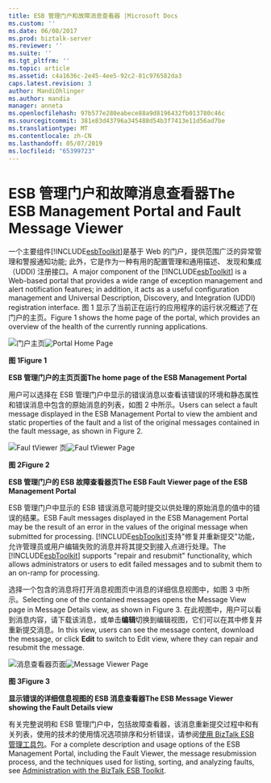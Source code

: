 ```yaml
---
title: ESB 管理门户和故障消息查看器 |Microsoft Docs
ms.custom: ''
ms.date: 06/08/2017
ms.prod: biztalk-server
ms.reviewer: ''
ms.suite: ''
ms.tgt_pltfrm: ''
ms.topic: article
ms.assetid: c4a1636c-2e45-4ee5-92c2-81c976582da3
caps.latest.revision: 3
author: MandiOhlinger
ms.author: mandia
manager: anneta
ms.openlocfilehash: 97b577e280eabece88a9d8196432fb013780c46c
ms.sourcegitcommit: 381e83d43796a345488d54b3f7413e11d56ad7be
ms.translationtype: MT
ms.contentlocale: zh-CN
ms.lasthandoff: 05/07/2019
ms.locfileid: "65399723"
---
```

# <a name="the-esb-management-portal-and-fault-message-viewer"></a><span data-ttu-id="c1439-102">ESB 管理门户和故障消息查看器</span><span class="sxs-lookup"><span data-stu-id="c1439-102">The ESB Management Portal and Fault Message Viewer</span></span>
<span data-ttu-id="c1439-103">一个主要组件[!INCLUDE[esbToolkit](../includes/esbtoolkit-md.md)]是基于 Web 的门户，提供范围广泛的异常管理和警报通知功能; 此外，它是作为一种有用的配置管理和通用描述、 发现和集成 （UDDI) 注册接口。</span><span class="sxs-lookup"><span data-stu-id="c1439-103">A major component of the [!INCLUDE[esbToolkit](../includes/esbtoolkit-md.md)] is a Web-based portal that provides a wide range of exception management and alert notification features; in addition, it acts as a useful configuration management and Universal Description, Discovery, and Integration (UDDI) registration interface.</span></span> <span data-ttu-id="c1439-104">图 1 显示了当前正在运行的应用程序的运行状况概述了在门户的主页。</span><span class="sxs-lookup"><span data-stu-id="c1439-104">Figure 1 shows the home page of the portal, which provides an overview of the health of the currently running applications.</span></span>  
  
 <span data-ttu-id="c1439-105">![门户主页](../esb-toolkit/media/portalhomepage.gif "PortalHomePage")</span><span class="sxs-lookup"><span data-stu-id="c1439-105">![Portal Home Page](../esb-toolkit/media/portalhomepage.gif "PortalHomePage")</span></span>  
  
 <span data-ttu-id="c1439-106">**图 1**</span><span class="sxs-lookup"><span data-stu-id="c1439-106">**Figure 1**</span></span>  
  
 <span data-ttu-id="c1439-107">**ESB 管理门户的主页页面**</span><span class="sxs-lookup"><span data-stu-id="c1439-107">**The home page of the ESB Management Portal**</span></span>  
  
 <span data-ttu-id="c1439-108">用户可以选择在 ESB 管理门户中显示的错误消息以查看该错误的环境和静态属性和错误消息中包含的原始消息的列表，如图 2 中所示。</span><span class="sxs-lookup"><span data-stu-id="c1439-108">Users can select a fault message displayed in the ESB Management Portal to view the ambient and static properties of the fault and a list of the original messages contained in the fault message, as shown in Figure 2.</span></span>  
  
 <span data-ttu-id="c1439-109">![Faul tViewer 页](../esb-toolkit/media/ch4-faultviewerpage.gif "Ch4-FaultViewerPage")</span><span class="sxs-lookup"><span data-stu-id="c1439-109">![Faul tViewer Page](../esb-toolkit/media/ch4-faultviewerpage.gif "Ch4-FaultViewerPage")</span></span>  
  
 <span data-ttu-id="c1439-110">**图 2**</span><span class="sxs-lookup"><span data-stu-id="c1439-110">**Figure 2**</span></span>  
  
 <span data-ttu-id="c1439-111">**ESB 管理门户的 ESB 故障查看器页**</span><span class="sxs-lookup"><span data-stu-id="c1439-111">**The ESB Fault Viewer page of the ESB Management Portal**</span></span>  
  
 <span data-ttu-id="c1439-112">ESB 管理门户中显示的 ESB 错误消息可能时提交以供处理的原始消息的值中的错误的结果。</span><span class="sxs-lookup"><span data-stu-id="c1439-112">ESB Fault messages displayed in the ESB Management Portal may be the result of an error in the values of the original message when submitted for processing.</span></span> <span data-ttu-id="c1439-113">[!INCLUDE[esbToolkit](../includes/esbtoolkit-md.md)]支持"修复并重新提交"功能，允许管理员或用户编辑失败的消息并将其提交到接入点进行处理。</span><span class="sxs-lookup"><span data-stu-id="c1439-113">The [!INCLUDE[esbToolkit](../includes/esbtoolkit-md.md)] supports "repair and resubmit" functionality, which allows administrators or users to edit failed messages and to submit them to an on-ramp for processing.</span></span>  
  
 <span data-ttu-id="c1439-114">选择一个包含的消息将打开消息视图页中消息的详细信息视图中，如图 3 中所示。</span><span class="sxs-lookup"><span data-stu-id="c1439-114">Selecting one of the contained messages opens the Message View page in Message Details view, as shown in Figure 3.</span></span> <span data-ttu-id="c1439-115">在此视图中，用户可以看到消息内容，请下载该消息，或单击**编辑**切换到编辑视图，它们可以在其中修复并重新提交消息。</span><span class="sxs-lookup"><span data-stu-id="c1439-115">In this view, users can see the message content, download the message, or click **Edit** to switch to Edit view, where they can repair and resubmit the message.</span></span>  
  
 <span data-ttu-id="c1439-116">![消息查看器页面](../esb-toolkit/media/ch4-messageviewerpage.gif "Ch4-MessageViewerPage")</span><span class="sxs-lookup"><span data-stu-id="c1439-116">![Message Viewer Page](../esb-toolkit/media/ch4-messageviewerpage.gif "Ch4-MessageViewerPage")</span></span>  
  
 <span data-ttu-id="c1439-117">**图 3**</span><span class="sxs-lookup"><span data-stu-id="c1439-117">**Figure 3**</span></span>  
  
 <span data-ttu-id="c1439-118">**显示错误的详细信息视图的 ESB 消息查看器**</span><span class="sxs-lookup"><span data-stu-id="c1439-118">**The ESB Message Viewer showing the Fault Details view**</span></span>  
  
 <span data-ttu-id="c1439-119">有关完整说明和 ESB 管理门户中，包括故障查看器，该消息重新提交过程中和有关列表，使用的技术的使用情况选项排序和分析错误，请参阅[使用 BizTalk ESB 管理工具包](../esb-toolkit/administration-with-the-biztalk-esb-toolkit.md)。</span><span class="sxs-lookup"><span data-stu-id="c1439-119">For a complete description and usage options of the ESB Management Portal, including the Fault Viewer, the message resubmission process, and the techniques used for listing, sorting, and analyzing faults, see [Administration with the BizTalk ESB Toolkit](../esb-toolkit/administration-with-the-biztalk-esb-toolkit.md).</span></span>